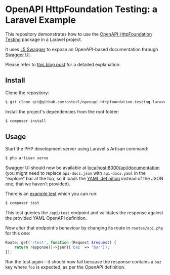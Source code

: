 # OpenAPI HttpFoundation Testing: a Laravel Example

This repository demonstrates how to use the [OpenAPI HttpFoundation Testing](https://github.com/osteel/openapi-httpfoundation-testing) package in a Laravel project.

It uses [L5 Swagger](https://github.com/DarkaOnLine/L5-Swagger) to expose an OpenAPI-based documentation through [Swagger UI](https://swagger.io/tools/swagger-ui/).

Please refer to [this blog post](https://tech.osteel.me/posts/openapi-backed-api-testing-in-php-projects-a-laravel-example "OpenAPI-backed API testing in PHP projects – a Laravel example") for a detailed explanation.

## Install

Clone the repository:

```bash
$ git clone git@github.com:osteel/openapi-httpfoundation-testing-laravel-example.git
```

Install the project's dependencies from the root folder:

```bash
$ composer install
```

## Usage

Start the PHP development server using Laravel's Artisan command:

```bash
$ php artisan serve
```

Swagger UI should now be available at [localhost:8000/api/documentation](http://localhost:8000/api/documentation) (you might need to replace `api-docs.json` with `api-docs.yaml` in the "explore" bar at the top, so it loads the [YAML definition](https://github.com/osteel/openapi-httpfoundation-testing-laravel-example/blob/main/storage/api-docs/api-docs.yaml) instead of the JSON one, that we haven't provided).

There is an [example test](https://github.com/osteel/openapi-httpfoundation-testing-laravel-example/blob/main/tests/ExampleTest.php) which you can run:

```bash
$ composer test
```

This test queries the `/api/test` endpoint and validates the response against the provided YAML OpenAPI definition.

Now alter that endpoint's behaviour by changing its route in `routes/api.php` for this one:

```php
Route::get('/test', function (Request $request) {
    return response()->json(['baz' => 'bar']);
});
```

Run the test again – it should now fail because the response contains a `baz` key where `foo` is expected, as per the OpenAPI definition.
